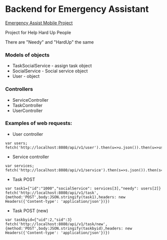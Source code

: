 # Backend for Emergency Assistant

[Emergency Assist Mobile Project](https://github.com/loakdv/EmergencyAssistantRefresh.git)

Project for Help Hard Up People

There are "Needy" and "HardUp" the same

### Models of objects

 - TaskSocialService - assign task object
 - SocialService - Social service object
 - User - object
 
 ### Controllers
 
 - ServiceController
 - TaskController
 - UserController

### Examples of web requests:

 - User controller
```
var users; fetch('http://localhost:8080/api/v1/user').then(u=>u.json()).then(u=>users=u)
```

 - Service controller
 
 ```
 var services; fetch('http://localhost:8080/api/v1/service').then(s=>s.json()).then(s=>services=s)
 ```
 
  - Task POST
```
var task1={"id":"1000","socialService": services[3],"needy": users[2]}
fetch('http://localhost:8080/api/v1/task',{method:'POST',body:JSON.stringify(task1),headers: new Headers({'Content-type': 'application/json'})})
```

  - Task POST (new)
  ````
  var taskbyid={"uid":2,"sid":3}
  fetch('http://localhost:8080/api/v1/task/new',{method:'POST',body:JSON.stringify(taskbyid),headers: new Headers({'Content-type': 'application/json'})})
  ````